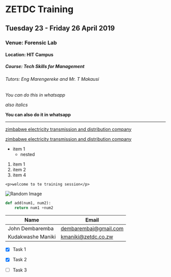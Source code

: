 # ZETDC Training
## Tuesday 23 - Friday 26 April 2019
### Venue: Forensic Lab
#### Location: HIT Campus
##### Course: Tech Skills for Management
###### Tutors: Eng Marengereke and Mr. T Makausi

*You can do this in whatsapp*

_also italics_

__You can also do it in whatsapp__

<!-- ~~strike through~~ -->

---
[zimbabwe electricity transmission and distribution company](https://zetdc.co.zw)

[zimbabwe electricity transmission and distribution company](https://zetdc.co.zw "ZETDC") 

- item 1
    - nested

1. item 1
2. item 2
4. item 4

`<p>welcome to te training session</p>`

![Random Image](https://picsum.photos/200)

```python
def add(num1, num2):
    return num1 +num2
```

| Name             |Email                 |
| -----------------| ---------------------|
| John Dembaremba  | dembarembaj@gmail.com|
| Kudakwashe Maniki| kmaniki@zetdc.co.zw  |

* [x] Task 1
* [x] Task 2
* [ ] Task 3





